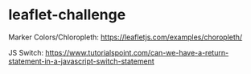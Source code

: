 # leaflet-challenge

Marker Colors/Chloropleth:
https://leafletjs.com/examples/choropleth/

JS Switch:
https://www.tutorialspoint.com/can-we-have-a-return-statement-in-a-javascript-switch-statement
